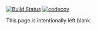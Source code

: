 [![Build Status](https://travis-ci.com/kylinroc/Phanpy.svg?branch=master)](https://travis-ci.com/kylinroc/Phanpy)
[![codecov](https://codecov.io/gh/kylinroc/Phanpy/branch/master/graph/badge.svg)](https://codecov.io/gh/kylinroc/Phanpy)

This page is intentionally left blank.
